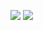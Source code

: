 <p text-align: center>
<img src="https://i.imgur.com/NA1hJro.png">
<img src="https://i.pinimg.com/originals/99/cd/09/99cd0925c516b5d0a740dffd03c3e0df.gif">
</p>
